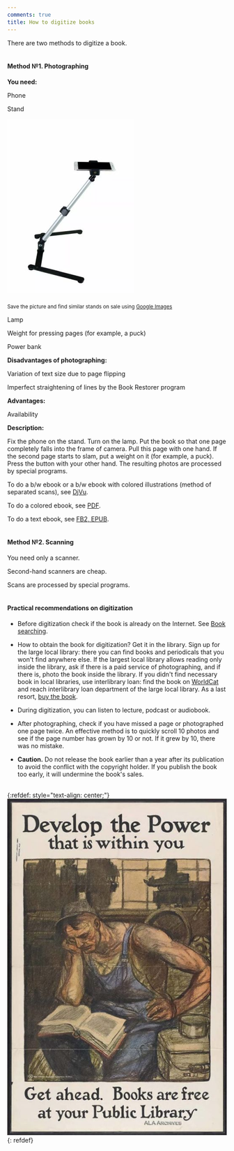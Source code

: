 ```yaml
---
comments: true
title: How to digitize books
---
```


There are two methods to digitize a book.
<br><br>

#### Method №1. Photographing

**You need:**

Phone

Stand

![Stand](/images/stand.jpg)

<sub>Save the picture and find similar stands on sale using [Google Images](https://www.google.com/imghp?hl=en)</sub>

Lamp

Weight for pressing pages (for example, a puck)

Power bank

**Disadvantages of photographing:**

Variation of text size due to page flipping

Imperfect straightening of lines by the Book Restorer program

**Advantages:**

Availability

**Description:**

Fix the phone on the stand. Turn on the lamp. Put the book so that one page completely falls into the frame of camera. Pull this page with one hand. If the second page starts to slam, put a weight on it (for example, a puck). Press the button with your other hand. The resulting photos are processed by special programs.

To do a b/w ebook or a b/w ebook with colored illustrations (method of separated scans), see [DjVu](/en/djvu).

To do a colored ebook, see [PDF](/en/pdf).

To do a text ebook, see [FB2, EPUB](/en/fb2-epub).
<br><br>

#### Method №2. Scanning

You need only a scanner.

Second-hand scanners are cheap.

Scans are processed by special programs.
<br><br>

#### Practical recommendations on digitization

+ Before digitization check if the book is already on the Internet. See [Book searching](/en/book-searching).

+ How to obtain the book for digitization? Get it in the library. Sign up for the large local library: there you can find books and periodicals that you won't find anywhere else. If the largest local library allows reading only inside the library, ask if there is a paid service of photographing, and if there is, photo the book inside the library. If you didn't find necessary book in local libraries, use interlibrary loan: find the book on [WorldCat](https://search.worldcat.org/) and reach interlibrary loan department of the large local library. As a last resort, [buy the book](/en/buying-books).

+ During digitization, you can listen to lecture, podcast or audiobook.

+ After photographing, check if you have missed a page or photographed one page twice. An effective method is to quickly scroll 10 photos and see if the page number has grown by 10 or not. If it grew by 10, there was no mistake.

+ **Caution.** Do not release the book earlier than a year after its publication to avoid the conflict with the copyright holder. If you publish the book too early, it will undermine the book's sales.
<br><br>

{:refdef: style="text-align: center;"}
![Library](/images/libraryen.jpg)
{: refdef}